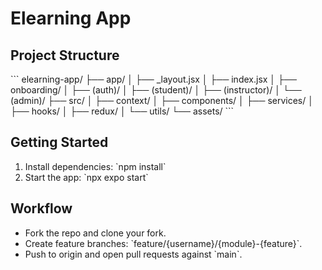 # Elearning App

## Project Structure

\`\`\`
elearning-app/
├── app/
│   ├── _layout.jsx
│   ├── index.jsx
│   ├── onboarding/
│   ├── (auth)/
│   ├── (student)/
│   ├── (instructor)/
│   └── (admin)/
├── src/
│   ├── context/
│   ├── components/
│   ├── services/
│   ├── hooks/
│   ├── redux/
│   └── utils/
└── assets/
\`\`\`

## Getting Started

1. Install dependencies: \`npm install\`  
2. Start the app: \`npx expo start\`  

## Workflow

- Fork the repo and clone your fork.  
- Create feature branches: \`feature/{username}/{module}-{feature}\`.  
- Push to origin and open pull requests against \`main\`.  
